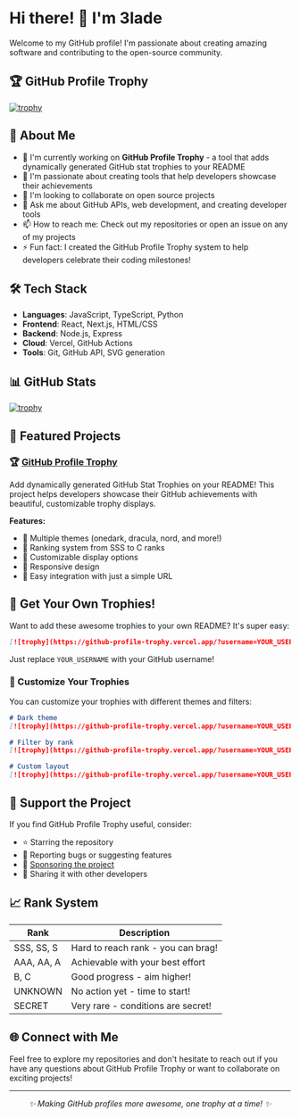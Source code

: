 # Hi there! 👋 I'm 3lade

Welcome to my GitHub profile! I'm passionate about creating amazing software and contributing to the open-source community.

## 🏆 GitHub Profile Trophy

[![trophy](https://github-profile-trophy.vercel.app/?username=3lade&theme=onedark&column=8&rank=SSS,SS,S,AAA,AA,A,B,C)](https://github.com/3lade/github-profile-trophy)

## 🚀 About Me

- 🔭 I'm currently working on **GitHub Profile Trophy** - a tool that adds dynamically generated GitHub stat trophies to your README
- 🌱 I'm passionate about creating tools that help developers showcase their achievements
- 👯 I'm looking to collaborate on open source projects
- 💬 Ask me about GitHub APIs, web development, and creating developer tools
- 📫 How to reach me: Check out my repositories or open an issue on any of my projects
- ⚡ Fun fact: I created the GitHub Profile Trophy system to help developers celebrate their coding milestones!

## 🛠️ Tech Stack

- **Languages**: JavaScript, TypeScript, Python
- **Frontend**: React, Next.js, HTML/CSS
- **Backend**: Node.js, Express
- **Cloud**: Vercel, GitHub Actions
- **Tools**: Git, GitHub API, SVG generation

## 📊 GitHub Stats

[![trophy](https://github-profile-trophy.vercel.app/?username=3lade&theme=onedark&column=6)](https://github.com/3lade/github-profile-trophy)

## 🎯 Featured Projects

### 🏆 [GitHub Profile Trophy](https://github.com/3lade/github-profile-trophy)
Add dynamically generated GitHub Stat Trophies on your README! This project helps developers showcase their GitHub achievements with beautiful, customizable trophy displays.

**Features:**
- 🎨 Multiple themes (onedark, dracula, nord, and more!)
- 🏅 Ranking system from SSS to C ranks
- 🔧 Customizable display options
- 📱 Responsive design
- 🎯 Easy integration with just a simple URL

## 🌟 Get Your Own Trophies!

Want to add these awesome trophies to your own README? It's super easy:

```markdown
[![trophy](https://github-profile-trophy.vercel.app/?username=YOUR_USERNAME)](https://github.com/3lade/github-profile-trophy)
```

Just replace `YOUR_USERNAME` with your GitHub username!

### 🎨 Customize Your Trophies

You can customize your trophies with different themes and filters:

```markdown
# Dark theme
[![trophy](https://github-profile-trophy.vercel.app/?username=YOUR_USERNAME&theme=onedark)](https://github.com/3lade/github-profile-trophy)

# Filter by rank
[![trophy](https://github-profile-trophy.vercel.app/?username=YOUR_USERNAME&rank=S,AAA)](https://github.com/3lade/github-profile-trophy)

# Custom layout
[![trophy](https://github-profile-trophy.vercel.app/?username=YOUR_USERNAME&column=3&margin-w=15&margin-h=15)](https://github.com/3lade/github-profile-trophy)
```

## 🤝 Support the Project

If you find GitHub Profile Trophy useful, consider:
- ⭐ Starring the repository
- 🐛 Reporting bugs or suggesting features
- 💖 [Sponsoring the project](https://github.com/sponsors/3lade)
- 🔄 Sharing it with other developers

## 📈 Rank System

| Rank | Description |
|------|-------------|
| SSS, SS, S | Hard to reach rank - you can brag! |
| AAA, AA, A | Achievable with your best effort |
| B, C | Good progress - aim higher! |
| UNKNOWN | No action yet - time to start! |
| SECRET | Very rare - conditions are secret! |

## 🌐 Connect with Me

Feel free to explore my repositories and don't hesitate to reach out if you have any questions about GitHub Profile Trophy or want to collaborate on exciting projects!

---

<div align="center">
  <i>✨ Making GitHub profiles more awesome, one trophy at a time! ✨</i>
</div>
